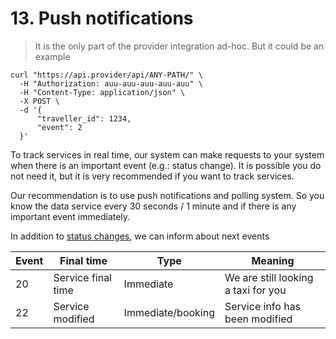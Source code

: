 # 13. Push notifications

> It is the only part of the provider integration ad-hoc. But it could be an example

```shell
curl "https://api.provider/api/ANY-PATH/" \
  -H "Authorization: auu-auu-auu-auu-auu" \
  -H "Content-Type: application/json" \
  -X POST \
  -d '{
      "traveller_id": 1234,
      "event": 2
  }'
```


To track services in real time, our system can make requests to your system when there is an important event (e.g.: status change). It is possible you do not need it, but it is very recommended if you want to track services.

Our recommendation is to use push notifications and polling system. So you know the data service every 30 seconds / 1 minute and if there is any important event immediately.

In addition to [status changes][service-status], we can inform about next events

Event   | Final time                  | Type          | Meaning
--------| --------------------------- |---------------|-----------
20      | Service final time          |  Immediate    | We are still looking a taxi for you
22      | Service modified            |  Immediate/booking | Service info has been modified


<!-- Link section -->
  [service-status]:  /#10-7-service-status